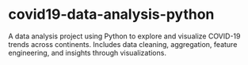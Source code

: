 # covid19-data-analysis-python
A data analysis project using Python to explore and visualize COVID-19 trends across continents. Includes data cleaning, aggregation, feature engineering, and insights through visualizations.
